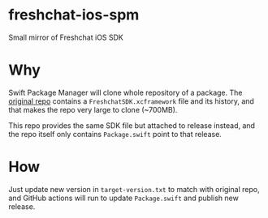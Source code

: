 # freshchat-ios-spm
Small mirror of Freshchat iOS SDK

# Why
Swift Package Manager will clone whole repository of a package. The [original repo](https://github.com/freshworks/freshchat-ios) contains a `FreshchatSDK.xcframework` file and its history, and that makes the repo very large to clone (~700MB).

This repo provides the same SDK file but attached to release instead, and the repo itself only contains `Package.swift` point to that release.

# How
Just update new version in `target-version.txt` to match with original repo, and GitHub actions will run to update `Package.swift` and publish new release.